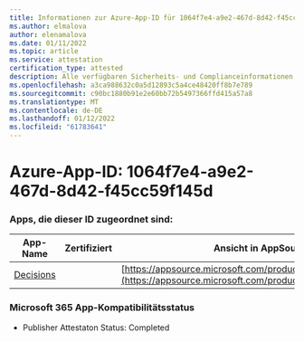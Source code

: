```yaml
---
title: Informationen zur Azure-App-ID für 1064f7e4-a9e2-467d-8d42-f45cc59f145d
ms.author: elmalova
author: elenamalova
ms.date: 01/11/2022
ms.topic: article
ms.service: attestation
certification_type: attested
description: Alle verfügbaren Sicherheits- und Complianceinformationen für 1064f7e4-a9e2-467d-8d42-f45cc59f145d.
ms.openlocfilehash: a3ca988632c0a5d12893c5a4ce48420ff8b7e789
ms.sourcegitcommit: c90bc1880b91e2e60bb72b5497366ffd415a57a8
ms.translationtype: MT
ms.contentlocale: de-DE
ms.lasthandoff: 01/12/2022
ms.locfileid: "61783641"
---
```

# <a name="azure-app-id-1064f7e4-a9e2-467d-8d42-f45cc59f145d"></a>Azure-App-ID: 1064f7e4-a9e2-467d-8d42-f45cc59f145d


### <a name="apps-associated-with-this-id"></a>Apps, die dieser ID zugeordnet sind:
| **App-Name** | **Zertifiziert** | **Ansicht in AppSource** |
|--------------|---------------|-----------------------|
| [Decisions](https://docs.microsoft.com/microsoft-365-app-certification/forward/WA104381880) |  | [https://appsource.microsoft.com/product/office/WA104381880](https://appsource.microsoft.com/product/office/WA104381880) |

### <a name="microsoft-365-app-compliance-status"></a>Microsoft 365 App-Kompatibilitätsstatus
- Publisher Attestaton Status: Completed
